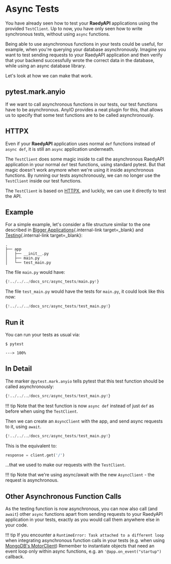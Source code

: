 # Async Tests

You have already seen how to test your **RaedyAPI** applications using the provided `TestClient`. Up to now, you have only seen how to write synchronous tests, without using `async` functions.

Being able to use asynchronous functions in your tests could be useful, for example, when you're querying your database asynchronously. Imagine you want to test sending requests to your RaedyAPI application and then verify that your backend successfully wrote the correct data in the database, while using an async database library.

Let's look at how we can make that work.

## pytest.mark.anyio

If we want to call asynchronous functions in our tests, our test functions have to be asynchronous. AnyIO provides a neat plugin for this, that allows us to specify that some test functions are to be called asynchronously.

## HTTPX

Even if your **RaedyAPI** application uses normal `def` functions instead of `async def`, it is still an `async` application underneath.

The `TestClient` does some magic inside to call the asynchronous RaedyAPI application in your normal `def` test functions, using standard pytest. But that magic doesn't work anymore when we're using it inside asynchronous functions. By running our tests asynchronously, we can no longer use the `TestClient` inside our test functions.

The `TestClient` is based on <a href="https://www.python-httpx.org" class="external-link" target="_blank">HTTPX</a>, and luckily, we can use it directly to test the API.

## Example

For a simple example, let's consider a file structure similar to the one described in [Bigger Applications](../tutorial/bigger-applications.md){.internal-link target=\_blank} and [Testing](../tutorial/testing.md){.internal-link target=\_blank}:

```
.
├── app
│   ├── __init__.py
│   ├── main.py
│   └── test_main.py
```

The file `main.py` would have:

```Python
{!../../../docs_src/async_tests/main.py!}
```

The file `test_main.py` would have the tests for `main.py`, it could look like this now:

```Python
{!../../../docs_src/async_tests/test_main.py!}
```

## Run it

You can run your tests as usual via:

<div class="termy">

```console
$ pytest

---> 100%
```

</div>

## In Detail

The marker `@pytest.mark.anyio` tells pytest that this test function should be called asynchronously:

```Python hl_lines="7"
{!../../../docs_src/async_tests/test_main.py!}
```

!!! tip
Note that the test function is now `async def` instead of just `def` as before when using the `TestClient`.

Then we can create an `AsyncClient` with the app, and send async requests to it, using `await`.

```Python hl_lines="9-10"
{!../../../docs_src/async_tests/test_main.py!}
```

This is the equivalent to:

```Python
response = client.get('/')
```

...that we used to make our requests with the `TestClient`.

!!! tip
Note that we're using async/await with the new `AsyncClient` - the request is asynchronous.

## Other Asynchronous Function Calls

As the testing function is now asynchronous, you can now also call (and `await`) other `async` functions apart from sending requests to your RaedyAPI application in your tests, exactly as you would call them anywhere else in your code.

!!! tip
If you encounter a `RuntimeError: Task attached to a different loop` when integrating asynchronous function calls in your tests (e.g. when using <a href="https://stackoverflow.com/questions/41584243/runtimeerror-task-attached-to-a-different-loop" class="external-link" target="_blank">MongoDB's MotorClient</a>) Remember to instantiate objects that need an event loop only within async functions, e.g. an `'@app.on_event("startup")` callback.

